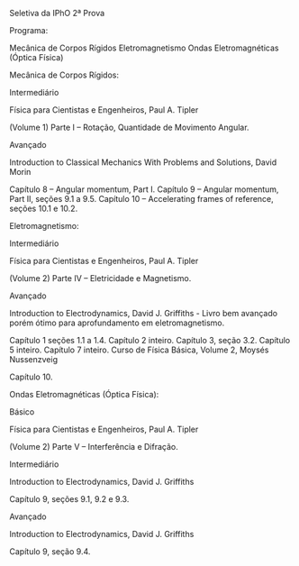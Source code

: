 Seletiva da IPhO 2ª Prova

Programa:

Mecânica de Corpos Rígidos
Eletromagnetismo
Ondas Eletromagnéticas (Óptica Física)

Mecânica de Corpos Rígidos:

Intermediário

Física para Cientistas e Engenheiros, Paul A. Tipler 

(Volume 1) Parte I – Rotação, Quantidade de Movimento Angular.

Avançado

Introduction to Classical Mechanics With Problems and Solutions, David Morin 

Capítulo 8 – Angular momentum, Part I.
Capítulo 9 –  Angular momentum, Part II, seções 9.1 a 9.5.
Capítulo 10 – Accelerating frames of reference, seções 10.1 e 10.2.

Eletromagnetismo:

Intermediário

Física para Cientistas e Engenheiros, Paul A. Tipler 

(Volume 2) Parte IV – Eletricidade e Magnetismo.

Avançado

Introduction to Electrodynamics, David J. Griffiths - Livro bem avançado porém ótimo para aprofundamento em eletromagnetismo.

Capítulo 1 seções 1.1 a 1.4.
Capítulo 2 inteiro.
Capítulo 3, seção 3.2.
Capítulo 5 inteiro.
Capítulo 7 inteiro.
Curso de Física Básica, Volume 2, Moysés Nussenzveig 

Capítulo 10.

Ondas Eletromagnéticas (Óptica Física):

Básico

Física para Cientistas e Engenheiros, Paul A. Tipler 

(Volume 2) Parte V – Interferência e Difração.

Intermediário

Introduction to Electrodynamics, David J. Griffiths 

Capítulo 9, seções 9.1, 9.2 e 9.3.

Avançado

Introduction to Electrodynamics, David J. Griffiths 

Capítulo 9, seção 9.4.

